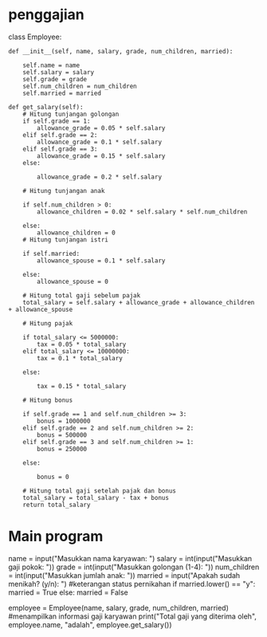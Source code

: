 # penggajian
class Employee:

    def __init__(self, name, salary, grade, num_children, married):

        self.name = name
        self.salary = salary
        self.grade = grade
        self.num_children = num_children
        self.married = married

    def get_salary(self):
        # Hitung tunjangan golongan
        if self.grade == 1:
            allowance_grade = 0.05 * self.salary
        elif self.grade == 2:
            allowance_grade = 0.1 * self.salary
        elif self.grade == 3:
            allowance_grade = 0.15 * self.salary
        else:

            allowance_grade = 0.2 * self.salary

        # Hitung tunjangan anak

        if self.num_children > 0:
            allowance_children = 0.02 * self.salary * self.num_children

        else:
            allowance_children = 0    
        # Hitung tunjangan istri

        if self.married:
            allowance_spouse = 0.1 * self.salary

        else:
            allowance_spouse = 0       

        # Hitung total gaji sebelum pajak
        total_salary = self.salary + allowance_grade + allowance_children + allowance_spouse  

        # Hitung pajak

        if total_salary <= 5000000:
            tax = 0.05 * total_salary
        elif total_salary <= 10000000:
            tax = 0.1 * total_salary

        else:

            tax = 0.15 * total_salary    

        # Hitung bonus

        if self.grade == 1 and self.num_children >= 3:
            bonus = 1000000
        elif self.grade == 2 and self.num_children >= 2:
            bonus = 500000
        elif self.grade == 3 and self.num_children >= 1:
            bonus = 250000

        else:

            bonus = 0

        # Hitung total gaji setelah pajak dan bonus
        total_salary = total_salary - tax + bonus
        return total_salary

# Main program

name = input("Masukkan nama karyawan: ")
salary = int(input("Masukkan gaji pokok: "))
grade = int(input("Masukkan golongan (1-4): "))
num_children = int(input("Masukkan jumlah anak: "))
married = input("Apakah sudah menikah? (y/n): ")
#keterangan status pernikahan
if married.lower() == "y":
    married = True
else:
    married = False

employee = Employee(name, salary, grade, num_children, married)
#menampilkan informasi gaji karyawan
print("Total gaji yang diterima oleh", employee.name, "adalah", employee.get_salary())
